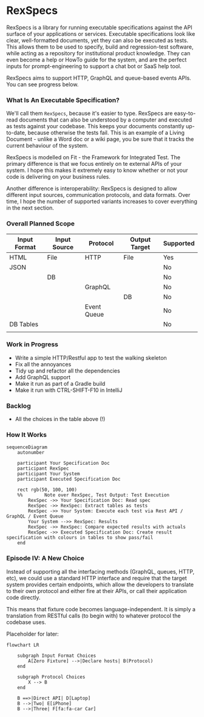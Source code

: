 # RexSpecs

RexSpecs is a library for running executable specifications against the API surface of your applications or services. 
Executable specifications look like clear, well-formatted documents, yet they can also be executed as tests. This allows 
them to be used to specify, build and regression-test software, while acting as a repository for institutional product 
knowledge. They can even become a help or HowTo guide for the system, and are the perfect inputs for prompt-engineering 
to support a chat bot or SaaS help tool.

RexSpecs aims to support HTTP, GraphQL and queue-based events APIs. You can see progress below.

### What Is An Executable Specification?

We'll call them `RexSpecs`, because it's easier to type. RexSpecs are easy-to-read
documents that can also be understood by a computer and executed as tests against your codebase.
This keeps your documents constantly up-to-date, because otherwise the tests fail. This is an 
example of a Living Document - unlike a Word doc or a wiki page, you be sure that it tracks the
current behaviour of the system.

RexSpecs is modelled on Fit - the Framework for Integrated Test. The primary difference is that 
we focus entirely on te external APIs of your system. I hope this makes it extremely easy to 
know whether or not your code is delivering on your business rules.

Another difference is interoperability: RexSpecs is designed to allow different input sources, 
communication protocols, and data formats. Over time, I hope the number of supported variants
increases to cover everything in the next section.

### Overall Planned Scope

| Input Format | Input Source | Protocol    | Output Target | Supported |
|--------------|--------------|-------------|---------------|-----------|
| HTML         | File         | HTTP        | File          | Yes       |
| JSON         |              |             |               | No        |
|              | DB           |             |               | No        |
|              |              | GraphQL     |               | No        |
|              |              |             | DB            | No        |
|              |              | Event Queue |               | No        |
| DB Tables    |              |             |               | No        |
|              |              |             |               |           |

### Work in Progress

* Write a simple HTTP/Restful app to test the walking skeleton
* Fix all the annoyances
* Tidy up and refactor all the dependencies
* Add GraphQL support
* Make it run as part of a Gradle build
* Make it run with CTRL-SHIFT-F10 in IntelliJ

### Backlog

* All the choices in the table above (!)

### How It Works

```mermaid
sequenceDiagram
    autonumber

    participant Your Specification Doc
    participant RexSpec
    participant Your System
    participant Executed Specification Doc

    rect rgb(50, 100, 100)
    %%        Note over RexSpec, Test Output: Test Execution
        RexSpec ->> Your Specification Doc: Read spec
        RexSpec ->> RexSpec: Extract tables as tests
        RexSpec ->> Your System: Execute each test via Rest API / GraphQL / Event Queue
        Your System -->> RexSpec: Results
        RexSpec ->> RexSpec: Compare expected results with actuals
        RexSpec ->> Executed Specification Doc: Create result specification with colours in tables to show pass/fail
    end
```

### Episode IV: A New Choice

Instead of supporting all the interfacing methods (GraphQL, queues, HTTP, etc), we could use a standard HTTP interface
and require that the target system provides certain endpoints, which allow the developers to translate to their own
protocol and either fire at their APIs, or call their application code directly.

This means that fixture code becomes language-independent. It is simply a translation from RESTful calls (to begin with)
to whatever protocol the codebase uses. 

Placeholder for later:
```mermaid
flowchart LR

    subgraph Input Format Choices
        A[Zero Fixture] -->|Declare hosts| B(Protocol)
    end
    
    subgraph Protocol Choices
        X --> B
    end
    
    B ==>|Direct API| D[Laptop]
    B -->|Two| E[iPhone]
    B -->|Three| F[fa:fa-car Car]
  


```